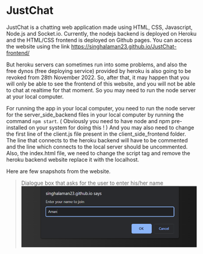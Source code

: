 # JustChat
JustChat is a chatting web application made using HTML, CSS, Javascript, Node.js and Socket.io.
Currently, the nodejs backend is deployed on Heroku and the HTML/CSS frontend is deployed on Github pages. You can access the website using the link https://singhalaman23.github.io/JustChat-frontend/

But heroku servers can sometimes run into some problems, and also the free dynos (free deploying service) provided by heroku is also going to be revoked from 28th November 2022.
So, after that, it may happen that you will only be able to see the frontend of this website, and you will not be able to chat at realtime for that moment. So you may need to run the node server at your local computer.

For running the app in your local computer, you need to run the node server for the server_side_backend files in your local computer by running the command `npm start`.
( Obviously you need to have node and npm pre-installed on your system for doing this ! )
And you may also need to change the first line of the client.js file present in the client_side_frontend folder. The line that connects to the heroku backend will have to be commented and the line which connects to the local server should be uncommented. Also, the index.html file, we need to change the script tag and remove the heroku backend website replace it with the localhost.

Here are few snapshots from the website.
>Dialogue box that asks for the user to enter his/her name 
![Image 1](https://github.com/singhalaman23/JustChat/blob/main/justchatIMG1.png?raw=true)
